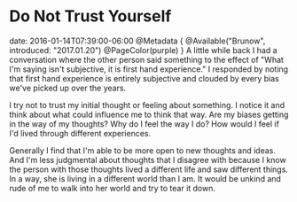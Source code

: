 # Do Not Trust Yourself
date: 2016-01-14T07:39:00-06:00
@Metadata {
  @Available("Brunow", introduced: "2017.01.20")
  @PageColor(purple)
}
A little while back I had a conversation where the other person said something to the effect of "What I'm saying isn't subjective, it is first hand experience." I responded by noting that first hand experience is entirely subjective and clouded by every bias we've picked up over the years.

I try not to trust my initial thought or feeling about something. I notice it and think about what could influence me to think that way. Are my biases getting in the way of my thoughts? Why do I feel the way I do? How would I feel if I'd lived through different experiences.

Generally I find that I'm able to be more open to new thoughts and ideas. And I'm less judgmental about thoughts that I disagree with because I know the person with those thoughts lived a different life and saw different things. In a way, she is living in a different world than I am. It would be unkind and rude of me to walk into her world and try to tear it down.
